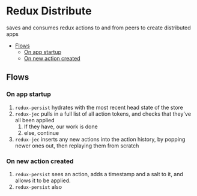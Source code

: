 # Redux Distribute

saves and consumes redux actions to and from peers to create distributed apps


<!-- vim-markdown-toc GFM -->

* [Flows](#flows)
   * [On app startup](#on-app-startup)
   * [On new action created](#on-new-action-created)

<!-- vim-markdown-toc -->

## Flows

### On app startup

1. `redux-persist` hydrates with the most recent head state of the store
2. `redux-jec` pulls in a full list of all action tokens, and checks that they've all been applied
   1. If they have, our work is done
   2. else, continue
3. `redux-jec` inserts any new actions into the action history, by popping newer ones out, then replaying them from scratch

### On new action created

1. `redux-persist` sees an action, adds a timestamp and a salt to it, and allows it to be applied.
2. `redux-persist` also 

